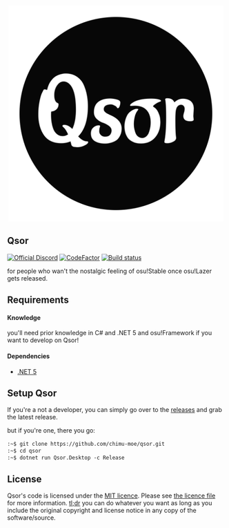 <p align="center">
  <img width="500px" src=".assets/logo.svg">
</p>

## Qsor

[![Official Discord](https://discordapp.com/api/guilds/795260754759778344/widget.png?style=shield)](https://discord.gg/9JnqPSrPpz) [![CodeFactor](https://www.codefactor.io/repository/github/chimu-moe/qsor/badge)](https://www.codefactor.io/repository/github/chimu-moe/qsor) [![Build status](https://ci.appveyor.com/api/projects/status/0jec4r3nxqa6nq8g?svg=true)](https://ci.appveyor.com/project/chimu-moe/qsor)

for people who wan't the nostalgic feeling of osu!Stable once osu!Lazer gets released.

## Requirements

#### Knowledge

you'll need prior knowledge in C\# and .NET 5 and osu!Framework if you want to develop on Qsor!

#### Dependencies

* [.NET 5](https://dotnet.microsoft.com)

## Setup Qsor
If you're a not a developer, you can simply go over to the [releases](https://github.com/chimu-moe/qsor/releases) and grab the latest release.

but if you're one, there you go: 
```text
:~$ git clone https://github.com/chimu-moe/qsor.git
:~$ cd qsor
:~$ dotnet run Qsor.Desktop -c Release
```

## License

Qsor's code is licensed under the [MIT licence](https://opensource.org/licenses/MIT). Please see [the licence file](./LICENSE) for more information. [tl;dr](https://tldrlegal.com/license/mit-license) you can do whatever you want as long as you include the original copyright and license notice in any copy of the software/source.
